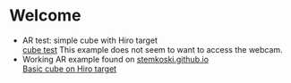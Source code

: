 # Welcome

- AR test: simple cube with Hiro target\
[cube test](../ar-test.html "Test 001") This example does not seem to want to access the webcam.
- Working AR example found on [stemkoski.github.io](https://stemkoski.github.io)\
[Basic cube on Hiro target](../hello-cube.html "Basic cube example by stemkoski")